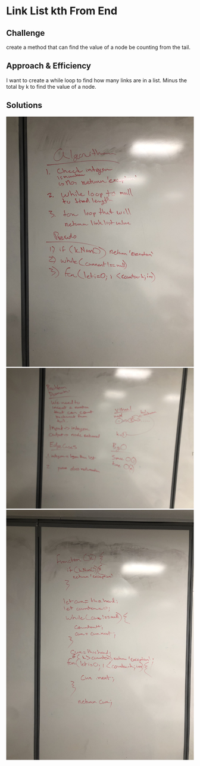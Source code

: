 # Link List kth From End

## Challenge
create a method that can find the value of a node be counting from the tail.

## Approach & Efficiency

I want to create a while loop to find how many links are in a list. Minus the total by k to find the value of a node.

## Solutions

![Section 1](./assets/section_1.jpeg)
![Section 2](./assets/section_2.jpeg)
![Section 3](./assets/section_3.jpeg)